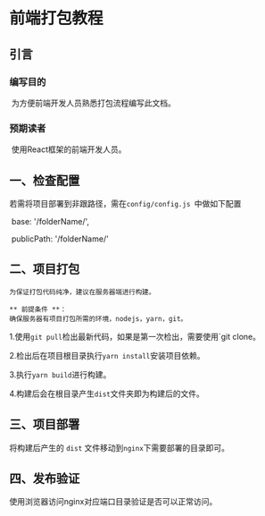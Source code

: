 # 前端打包教程

## 引言

### 编写目的

​	为方便前端开发人员熟悉打包流程编写此文档。



### 预期读者

​	使用React框架的前端开发人员。



## 一、检查配置

若需将项目部署到非跟路径，需在`config/config.js `中做如下配置

​	base: '/folderName/',

​	publicPath: '/folderName/'



## 二、项目打包

```.
为保证打包代码纯净，建议在服务器端进行构建。

** 前提条件 **：
确保服务器有项目打包所需的环境，nodejs，yarn，git。

```

1.使用`git pull`检出最新代码，如果是第一次检出，需要使用`git clone。

2.检出后在项目根目录执行`yarn install`安装项目依赖。

3.执行`yarn build`进行构建。

4.构建后会在根目录产生`dist`文件夹即为构建后的文件。



## 三、项目部署

将构建后产生的 `dist` 文件移动到`nginx`下需要部署的目录即可。



## 四、发布验证

使用浏览器访问nginx对应端口目录验证是否可以正常访问。



